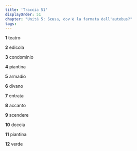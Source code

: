 ```yaml
---
title: 'Traccia 51'
displayOrder: 51
chapter: "Unità 5: Scusa, dov'è la fermata dell'autobus?"
tags:
---
```


**1** teatro

**2** edicola

**3** condominio

**4** piantina

**5** armadio

**6** divano

**7** entrata

**8** accanto

**9** scendere

**10** doccia

**11** piantina

**12** verde
